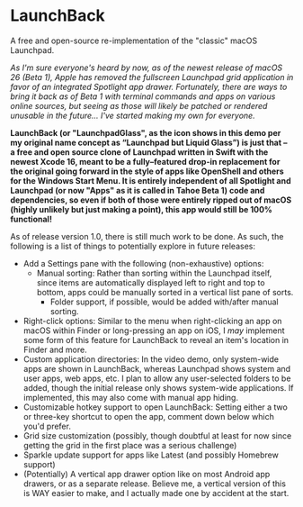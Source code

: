 # LaunchBack
A free and open-source re-implementation of the "classic" macOS Launchpad.

_As I'm sure everyone's heard by now, as of the newest release of macOS 26 (Beta 1), Apple has removed the fullscreen Launchpad grid application in favor of an integrated Spotlight app drawer. Fortunately, there are ways to bring it back as of Beta 1 with terminal commands and apps on various online sources, but seeing as those will likely be patched or rendered unusable in the future... I've started making my own for everyone._

**LaunchBack (or "LaunchpadGlass", as the icon shows in this demo per my original name concept as “Launchpad but Liquid Glass”) is just that – a free and open source clone of Launchpad written in Swift with the newest Xcode 16, meant to be a fully–featured drop-in replacement for the original going forward in the style of apps like OpenShell and others for the Windows Start Menu. It is entirely independent of all Spotlight and Launchpad (or now "Apps" as it is called in Tahoe Beta 1) code and dependencies, so even if both of those were entirely ripped out of macOS (highly unlikely but just making a point), this app would still be 100% functional!**

As of release version 1.0, there is still much work to be done. As such, the following is a list of things to potentially explore in future releases:
* Add a Settings pane with the following (non-exhaustive) options:
  * Manual sorting: Rather than sorting within the Launchpad itself, since items are automatically displayed left to right and top to bottom, apps could be manually sorted in a vertical list pane of sorts.
    * Folder support, if possible, would be added with/after manual sorting.
 * Right-click options: Similar to the menu when right-clicking an app on macOS within Finder or long-pressing an app on iOS, I _may_ implement some form of this feature for LaunchBack to reveal an item's location in Finder and more.
  * Custom application directories: In the video demo, only system-wide apps are shown in LaunchBack, whereas Launchpad shows system and user apps, web apps, etc. I plan to allow any user-selected folders to be added, though the initial release only shows system-wide applications. If implemented, this may also come with manual app hiding.
  * Customizable hotkey support to open LaunchBack: Setting either a two or three-key shortcut to open the app, comment down below which you'd prefer.
  * Grid size customization (possibly, though doubtful at least for now since getting the grid in the first place was a serious challenge)
* Sparkle update support for apps like Latest (and possibly Homebrew support)
* (Potentially) A vertical app drawer option like on most Android app drawers, or as a separate release. Believe me, a vertical version of this is WAY easier to make, and I actually made one by accident at the start.

